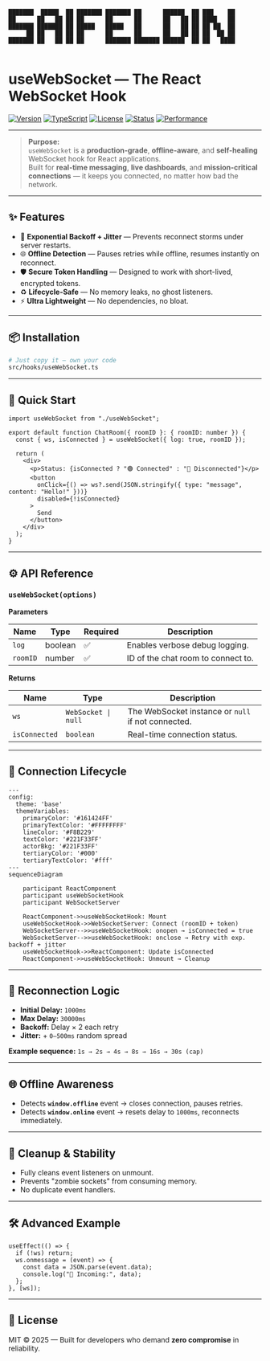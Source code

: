 ```
███████  █████  ██ ███████ ███████ ██      ██████  ██ ███    ██ 
██      ██   ██ ██ ██      ██      ██      ██   ██ ██ ████   ██ 
███████ ███████ ██ █████   █████   ██      ██   ██ ██ ██ ██  ██ 
     ██ ██   ██ ██ ██      ██      ██      ██   ██ ██ ██  ██ ██ 
███████ ██   ██ ██ ██      ███████ ███████ ██████  ██ ██   ████ 
                                                                
```
# useWebSocket — The React WebSocket Hook

[![Version](https://img.shields.io/badge/version-1.0.0-blue.svg)](#)
[![TypeScript](https://img.shields.io/badge/TypeScript-Ready-blue)](#)
[![License](https://img.shields.io/badge/license-MIT-green)](#)
[![Status](https://img.shields.io/badge/status-Production%20Ready-success)](#)
[![Performance](https://img.shields.io/badge/Performance-Optimized-brightgreen)](#)

---

> **Purpose:**  
> `useWebSocket` is a **production-grade**, **offline-aware**, and **self-healing** WebSocket hook for React applications.  
> Built for **real-time messaging**, **live dashboards**, and **mission-critical connections** — it keeps you connected, no matter how bad the network.

---

## ✨ Features

- 🚀 **Exponential Backoff + Jitter** — Prevents reconnect storms under server restarts.
- 🌐 **Offline Detection** — Pauses retries while offline, resumes instantly on reconnect.
- 🛡 **Secure Token Handling** — Designed to work with short-lived, encrypted tokens.
- ♻ **Lifecycle-Safe** — No memory leaks, no ghost listeners.
- ⚡ **Ultra Lightweight** — No dependencies, no bloat.

---

## 📦 Installation
```bash
# Just copy it — own your code
src/hooks/useWebSocket.ts
```

---

## 🚀 Quick Start

```tsx
import useWebSocket from "./useWebSocket";

export default function ChatRoom({ roomID }: { roomID: number }) {
  const { ws, isConnected } = useWebSocket({ log: true, roomID });

  return (
    <div>
      <p>Status: {isConnected ? "🟢 Connected" : "🔴 Disconnected"}</p>
      <button
        onClick={() => ws?.send(JSON.stringify({ type: "message", content: "Hello!" }))}
        disabled={!isConnected}
      >
        Send
      </button>
    </div>
  );
}
```

---

## ⚙️ API Reference

### **`useWebSocket(options)`**

**Parameters**

| Name     | Type    | Required | Description                        |
| -------- | ------- | -------- | ---------------------------------- |
| `log`    | boolean | ✅        | Enables verbose debug logging.     |
| `roomID` | number  | ✅        | ID of the chat room to connect to. |

**Returns**

| Name          | Type                | Description                                        |
| ------------- | ------------------- | -------------------------------------------------- |
| `ws`          | `WebSocket \| null` | The WebSocket instance or `null` if not connected. |
| `isConnected` | `boolean`           | Real-time connection status.                       |

---

## 🔄 Connection Lifecycle

```mermaid
---
config:
  theme: 'base'
  themeVariables:
    primaryColor: '#161424FF'
    primaryTextColor: '#FFFFFFFF'
    lineColor: '#F8B229'
    textColor: '#221F33FF'
    actorBkg: '#221F33FF'
    tertiaryColor: '#000'
    tertiaryTextColor: '#fff'
---
sequenceDiagram

    participant ReactComponent
    participant useWebSocketHook
    participant WebSocketServer

    ReactComponent->>useWebSocketHook: Mount
    useWebSocketHook->>WebSocketServer: Connect (roomID + token)
    WebSocketServer-->>useWebSocketHook: onopen → isConnected = true
    WebSocketServer-->>useWebSocketHook: onclose → Retry with exp. backoff + jitter
    useWebSocketHook->>ReactComponent: Update isConnected
    ReactComponent->>useWebSocketHook: Unmount → Cleanup
```

---

## 📡 Reconnection Logic

* **Initial Delay:** `1000ms`
* **Max Delay:** `30000ms`
* **Backoff:** Delay × 2 each retry
* **Jitter:** + `0–500ms` random spread

**Example sequence:**
`1s → 2s → 4s → 8s → 16s → 30s (cap)`

---

## 🌐 Offline Awareness

* Detects **`window.offline`** event → closes connection, pauses retries.
* Detects **`window.online`** event → resets delay to `1000ms`, reconnects immediately.

---

## 🧹 Cleanup & Stability

* Fully cleans event listeners on unmount.
* Prevents "zombie sockets" from consuming memory.
* No duplicate event handlers.

---

## 🛠 Advanced Example

```tsx
useEffect(() => {
  if (!ws) return;
  ws.onmessage = (event) => {
    const data = JSON.parse(event.data);
    console.log("📩 Incoming:", data);
  };
}, [ws]);
```

---

## 📜 License

MIT © 2025 — Built for developers who demand **zero compromise** in reliability.

